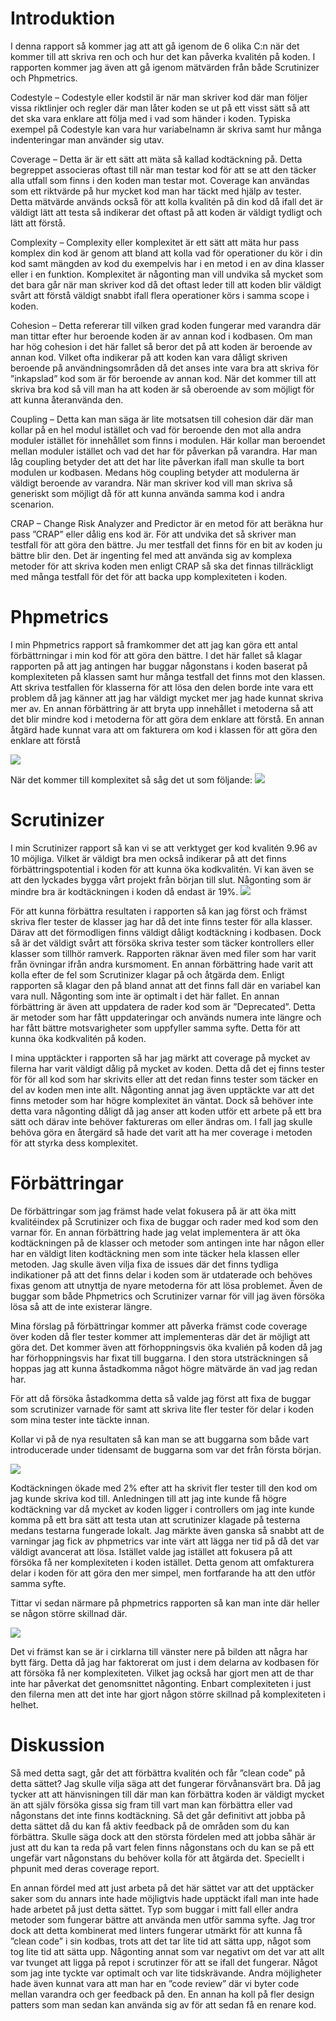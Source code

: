 Introduktion
=========================
I denna rapport så kommer jag att att gå igenom de 6 olika C:n när det kommer till att skriva ren och och hur det kan påverka kvalitén på koden. I rapporten kommer jag även att gå igenom mätvärden från både Scrutinizer och Phpmetrics.

Codestyle – Codestyle eller kodstil är när man skriver kod där man följer vissa riktlinjer och regler där man låter koden se ut på ett visst sätt så att det ska vara enklare att följa med i vad som händer i koden. Typiska exempel på Codestyle kan vara hur variabelnamn är skriva samt hur många indenteringar man använder sig utav.

Coverage – Detta är är ett sätt att mäta så kallad kodtäckning på. Detta begreppet associeras oftast till när man testar kod för att se att den täcker alla utfall som finns i den koden man testar mot. Coverage kan användas som ett riktvärde på hur mycket kod man har täckt med hjälp av tester. Detta mätvärde används också för att kolla kvalitén på din kod då ifall det är väldigt lätt att testa så indikerar det oftast på att koden är väldigt tydligt och lätt att förstå.

Complexity – Complexity eller komplexitet är ett sätt att mäta hur pass komplex din kod är genom att bland att kolla vad för operationer du kör i din kod samt mängden av kod du exempelvis har i en metod i en av dina klasser eller i en funktion. Komplexitet är någonting man vill undvika så mycket som det bara går när man skriver kod då det oftast leder till att koden blir väldigt svårt att förstå väldigt snabbt ifall flera operationer körs i samma scope i koden.

Cohesion – Detta refererar till vilken grad koden fungerar med varandra där man tittar efter hur beroende koden är av annan kod i kodbasen. Om man har hög cohesion i det här fallet så beror det på att koden är beroende av annan kod. Vilket ofta indikerar på att koden kan vara dåligt skriven beroende på användningsområden då det anses inte vara bra att skriva för ”inkapslad” kod som är för beroende av annan kod. När det kommer till att skriva bra kod så vill man ha att koden är så oberoende av som möjligt för att kunna återanvända den.

Coupling – Detta kan man säga är lite motsatsen till cohesion där där man kollar på en hel modul istället och vad för beroende den mot alla andra moduler istället för innehållet som finns i modulen. Här kollar man beroendet mellan moduler istället och vad det har för påverkan på varandra. Har man låg coupling betyder det att det har lite påverkan ifall man skulle ta bort modulen ur kodbasen. Medans hög coupling betyder att modulerna är väldigt beroende av varandra. När man skriver kod vill man skriva så generiskt som möjligt då för att kunna använda samma kod i andra scenarion.

CRAP – Change Risk Analyzer and Predictor är en metod för att beräkna hur pass ”CRAP” eller dålig ens kod är. För att undvika det så skriver man testfall för att göra den bättre. Ju mer testfall det finns för en bit av koden ju bättre blir den. Det är ingenting fel med att använda sig av komplexa metoder för att skriva koden men enligt CRAP så ska det finnas tillräckligt med många testfall för det för att backa upp komplexiteten i koden.

Phpmetrics
=============================
I min Phpmetrics rapport så framkommer det att jag kan göra ett antal förbättrningar i min kod för att göra den bättre. I det här fallet så klagar rapporten på att jag antingen har buggar någonstans i koden baserat på komplexiteten på klassen samt hur många testfall det finns mot den klassen. Att skriva testfallen för klasserna för att lösa den delen borde inte vara ett problem då jag känner att jag har väldigt mycket mer jag hade kunnat skriva mer av. En annan förbättring är att bryta upp innehållet i metoderna så att det blir mindre kod i metoderna för att göra dem enklare att förstå. En annan åtgärd hade kunnat vara att om fakturera om kod i klassen för att göra den enklare att förstå

<img src="../../img/phpmetrics-violation.png">

När det kommer till komplexitet så såg det ut som följande:
<img src="../../img/phpmetrics-before.png">

Scrutinizer
============================
I min Scrutinizer rapport så kan vi se att verktyget ger kod kvalitén 9.96 av 10 möjliga. Vilket är väldigt bra men också indikerar på att det finns förbättringspotential i koden för att kunna öka kodkvalitén. Vi kan även se att den lyckades bygga vårt projekt från början till slut. Någonting som är mindre bra är kodtäckningen i koden då endast är 19%.
<img src="../../img/scrutinizer-before.png">

För att kunna förbättra resultaten i rapporten så kan jag först och främst skriva fler tester de klasser jag har då det inte finns tester för alla klasser. Därav att det förmodligen finns väldigt dåligt kodtäckning i kodbasen. Dock så är det väldigt svårt att försöka skriva tester som täcker kontrollers eller klasser som tillhör ramverk. Rapporten räknar även med filer som har varit från övningar ifrån andra kursmoment. En annan förbättring hade varit att kolla efter de fel som Scrutinizer klagar på och åtgärda dem. Enligt rapporten så klagar den på bland annat att det finns fall där en variabel kan vara null. Någonting som inte är optimalt i det här fallet. En annan förbättring är även att uppdatera de rader kod som är ”Deprecated”. Detta är metoder som har fått uppdateringar och används numera inte längre och har fått bättre motsvarigheter som uppfyller samma syfte. Detta för att kunna öka kodkvalitén på koden.

I mina upptäckter i rapporten så har jag märkt att coverage på mycket av filerna har varit väldigt dålig på mycket av koden. Detta då det ej finns tester för för all kod som har skrivits eller att det redan finns tester som täcker en del av koden men inte allt. Någonting annat jag även upptäckte var att det finns metoder som har högre komplexitet än väntat. Dock så behöver inte detta vara någonting dåligt då jag anser att koden utför ett arbete på ett bra sätt och därav inte behöver faktureras om eller ändras om. I fall jag skulle behöva göra en återgärd så hade det varit att ha mer coverage i metoden för att styrka dess komplexitet.

Förbättringar
===========================
De förbättringar som jag främst hade velat fokusera på är att öka mitt kvalitéindex på Scrutinizer och fixa de buggar och rader med kod som den varnar för. En annan förbättring hade jag velat implementera är att öka kodtäckningen på de klasser och metoder som antingen inte har någon eller har en väldigt liten kodtäckning men som inte täcker hela klassen eller metoden. Jag skulle även vilja fixa de issues där det finns tydliga indikationer på att det finns delar i koden som är utdaterade och behöves fixas genom att utnyttja de nyare metoderna för att lösa problemet. Även de buggar som både Phpmetrics och Scrutinizer varnar för vill jag även försöka lösa så att de inte existerar längre.

Mina förslag på förbättringar kommer att påverka främst code coverage över koden då fler tester kommer att implementeras där det är möjligt att göra det. Det kommer även att förhoppningsvis öka kvalién på koden då jag har förhoppningsvis har fixat till buggarna. I den stora utsträckningen så hoppas jag att kunna åstadkomma något högre mätvärde än vad jag redan har.

För att då försöka åstadkomma detta så valde jag först att fixa de buggar som scrutinizer varnade för samt att skriva lite fler tester för delar i koden som mina tester inte täckte innan. 

Kollar vi på de nya resultaten så kan man se att buggarna som både vart introducerade under tidensamt de buggarna som var det från första början.

<img src="../../img/scrutinizer-after.png">

Kodtäckningen ökade med 2% efter att ha skrivit fler tester till den kod om jag kunde skriva kod till. Anledningen till att jag inte kunde få högre kodtäckning var då mycket av koden ligger i controllers om jag inte kunde komma på ett bra sätt att testa utan att scrutinizer klagade på testerna medans testarna fungerade lokalt. Jag märkte även ganska så snabbt att de varningar jag fick av phpmetrics var inte värt att lägga ner tid på då det var väldigt avancerat att lösa. Istället valde jag istället att fokusera på att försöka få ner komplexiteten i koden istället. Detta genom att omfakturera delar i koden för att göra den mer simpel, men fortfarande ha att den utför samma syfte. 

Tittar vi sedan närmare på phpmetrics rapporten så kan man inte där heller se någon större skillnad där.

<img src="../../img/phpmetrics-after.png">

Det vi främst kan se är i cirklarna till vänster nere på bilden att några har bytt färg. Detta då jag har faktorerat om just i dem delarna av kodbasen för att försöka få ner komplexiteten. Vilket jag också har gjort men att de thar inte har påverkat det genomsnittet någonting. Enbart complexiteten i just den filerna men att det inte har gjort någon större skillnad på komplexiteten i helhet.

Diskussion
==============================
Så med detta sagt, går det att förbättra kvalitén och får ”clean code” på detta sättet? Jag skulle vilja säga att det fungerar förvånansvärt bra. Då jag tycker att att hänvisningen till där man kan förbättra koden är väldigt mycket än att själv försöka gissa sig fram till vart man kan förbättra eller vad någonstans det inte finns kodtäckning. Så det går definitivt att jobba på detta sättet då du kan få aktiv feedback på de områden som du kan förbättra. Skulle säga dock att den största fördelen med att jobba såhär är just att du kan ta reda på vart felen finns någonstans och du kan se på ett ungefär vart någonstans du behöver kolla för att åtgärda det. Speciellt i phpunit med deras coverage report.

En annan fördel med att just arbeta på det här sättet var att det upptäcker saker som du annars inte hade möjligtvis hade upptäckt ifall man inte hade hade arbetet på just detta sättet. Typ som buggar i mitt fall eller andra metoder som fungerar bättre att använda men utför samma syfte. Jag tror dock att detta kombinerat med linters fungerar utmärkt för att kunna få ”clean code” i sin kodbas, trots att det tar lite tid att sätta upp, något som tog lite tid att sätta upp. Någonting annat som var negativt om det var att allt var tvunget att ligga på repot i scrutinzer för att se ifall det fungerar. Något som jag inte tyckte var optimalt och var lite tidskrävande. Andra möjligheter hade även kunnat vara att man har en ”code review” där vi byter code mellan varandra och ger feedback på den. En annan ha koll på fler design patters som man sedan kan använda sig av för att sedan få en renare kod.

